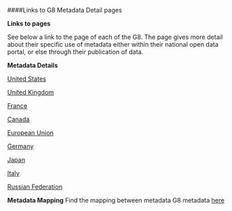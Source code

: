 ####Links to G8 Metadata Detail pages

**Links to pages**

See below a link to the page of each of the G8. The page gives more detail about their specific use of metadata either within their national open data portal, or else through their publication of data.

**Metadata Details**

[United States](https://github.com/nsinai/G8_Metadata_Mapping/blob/master/USMetadataDetail.md) 

[United Kingdom](https://github.com/nsinai/G8_Metadata_Mapping/blob/master/UKMetadataDetail.md)

[France](https://github.com/nsinai/G8_Metadata_Mapping/blob/master/FranceMetadataDetail.md) 

[Canada](https://github.com/nsinai/G8_Metadata_Mapping/blob/master/CanadaMetadataDetail.md)

[European Union](https://github.com/nsinai/G8_Metadata_Mapping/blob/master/EUMetadataDetail.md)

[Germany](https://github.com/nsinai/G8_Metadata_Mapping/blob/master/GermanyMetadataDetail.md)

[Japan](https://github.com/nsinai/G8_Metadata_Mapping/blob/master/JapanMetadataDetail.md)

[Italy](https://github.com/nsinai/G8_Metadata_Mapping/blob/master/ItalyMetadataDetail.md)

[Russian Federation](https://github.com/nsinai/G8_Metadata_Mapping/blob/master/RussianFederationMetadataDetail.md)

**Metadata Mapping**
Find the mapping between metadata G8 metadata [here](https://github.com/nsinai/G8_Metadata_Mapping/blob/master/index.md)
